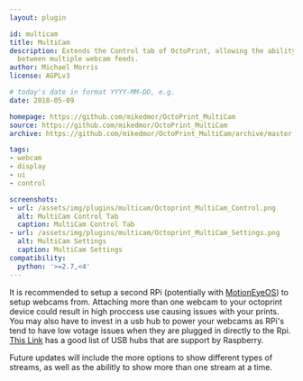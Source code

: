 ```yaml
---
layout: plugin

id: multicam
title: MultiCam
description: Extends the Control tab of OctoPrint, allowing the ability to switch
  between multiple webcam feeds.
author: Michael Morris
license: AGPLv3

# today's date in format YYYY-MM-DD, e.g.
date: 2018-05-09

homepage: https://github.com/mikedmor/OctoPrint_MultiCam
source: https://github.com/mikedmor/OctoPrint_MultiCam
archive: https://github.com/mikedmor/OctoPrint_MultiCam/archive/master.zip

tags:
- webcam
- display
- ui
- control

screenshots:
- url: /assets/img/plugins/multicam/Octoprint_MultiCam_Control.png
  alt: MultiCam Control Tab
  caption: MultiCam Control Tab
- url: /assets/img/plugins/multicam/Octoprint_MultiCam_Settings.png
  alt: MultiCam Settings
  caption: MultiCam Settings
compatibility:
  python: '>=2.7,<4'
---
```


It is recommended to setup a second RPi (potentially with [MotionEyeOS](https://github.com/ccrisan/motioneyeos)) to setup webcams from. Attaching more than one webcam to your octoprint device could result in high proccess use causing issues with your prints. You may also have to invest in a usb hub to power your webcams as RPi's tend to have low votage issues when they are plugged in directly to the Rpi. [This Link](https://elinux.org/RPi_Powered_USB_Hubs) has a good list of USB hubs that are support by Raspberry.

Future updates will include the more options to show different types of streams, as well as the abilitly to show more than one stream at a time.

